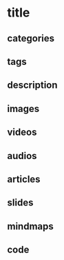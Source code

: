 # title

## categories

## tags

## description

## images

## videos

## audios

## articles

## slides

## mindmaps

## code

